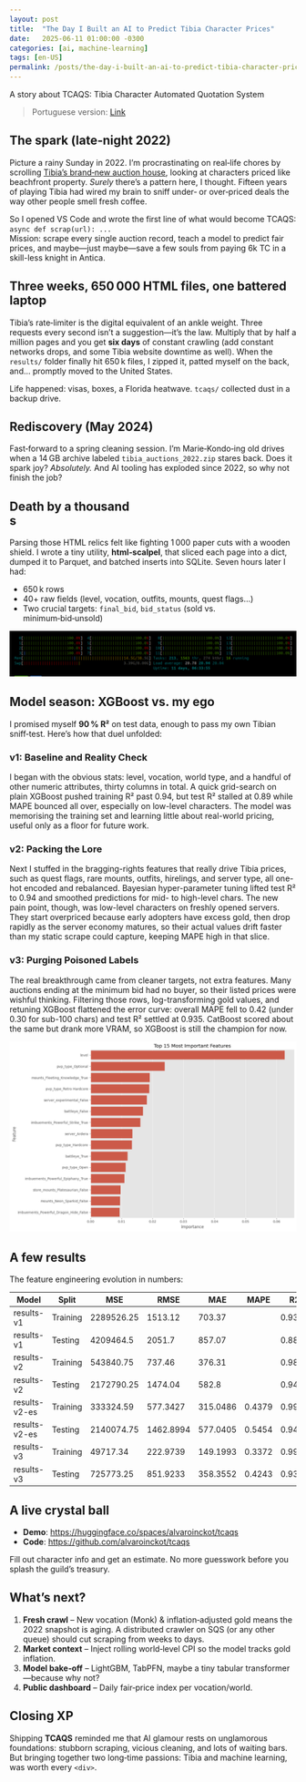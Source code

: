 ```yaml
---
layout: post
title:  "The Day I Built an AI to Predict Tibia Character Prices"
date:   2025-06-11 01:00:00 -0300
categories: [ai, machine-learning]
tags: [en-US]
permalink: /posts/the-day-i-built-an-ai-to-predict-tibia-character-prices
---
```


A story about TCAQS: Tibia Character Automated Quotation System

> Portuguese version: [Link](https://www.alvaroinckot.com/posts/o-dia-em-que-construi-uma-ia-para-prever-precos-de-personagens-de-tibia)

## The spark (late‑night 2022)

Picture a rainy Sunday in 2022. I’m procrastinating on real‑life chores by scrolling [Tibia’s brand‑new auction house](https://www.tibia.com/news/?subtopic=latestnews), looking at characters priced like beachfront property. _Surely_ there’s a pattern here, I thought. Fifteen years of playing Tibia had wired my brain to sniff under‑ or over‑priced deals the way other people smell fresh coffee.

So I opened VS Code and wrote the first line of what would become TCAQS: `async def scrap(url): ...`  
Mission: scrape every single auction record, teach a model to predict fair prices, and maybe—just maybe—save a few souls from paying 6k TC in a skill-less knight in Antica.


## Three weeks, 650 000 HTML files, one battered laptop

Tibia’s rate‑limiter is the digital equivalent of an ankle weight. Three requests every second isn’t a suggestion—it’s the law. Multiply that by half a million pages and you get **six days** of constant crawling (add constant networks drops, and some Tibia website downtime as well). When the `results/` folder finally hit 650 k files, I zipped it, patted myself on the back, and… promptly moved to the United States.

Life happened: visas, boxes, a Florida heatwave. `tcaqs/` collected dust in a backup drive.

## Rediscovery (May 2024)

Fast‑forward to a spring cleaning session. I’m Marie‑Kondo‑ing old drives when a 14 GB archive labeled `tibia_auctions_2022.zip` stares back. Does it spark joy? _Absolutely._ And AI tooling has exploded since 2022, so why not finish the job?

## Death by a thousand <div>s

Parsing those HTML relics felt like fighting 1 000 paper cuts with a wooden shield. I wrote a tiny utility, **html‑scalpel**, that sliced each page into a dict, dumped it to Parquet, and batched inserts into SQLite. Seven hours later I had:

- 650 k rows
- 40+ raw fields (level, vocation, outfits, mounts, quest flags…)
- Two crucial targets: `final_bid`, `bid_status` (sold vs. minimum‑bid‑unsold)

![cpu goes brrrr](https://github.com/alvaroinckot/tcaqs/blob/main/assets/cpu-usage-result.png?raw=true)


## Model season: XGBoost vs. my ego

I promised myself **90 % R²** on test data, enough to pass my own Tibian sniff‑test. Here’s how that duel unfolded:

### v1: Baseline and Reality Check

I began with the obvious stats: level, vocation, world type, and a handful of other numeric attributes, thirty columns in total. A quick grid-search on plain XGBoost pushed training R² past 0.94, but test R² stalled at 0.89 while MAPE bounced all over, especially on low-level characters. The model was memorising the training set and learning little about real-world pricing, useful only as a floor for future work.

### v2: Packing the Lore

Next I stuffed in the bragging-rights features that really drive Tibia prices, such as quest flags, rare mounts, outfits, hirelings, and server type, all one-hot encoded and rebalanced. Bayesian hyper-parameter tuning lifted test R² to 0.94 and smoothed predictions for mid- to high-level chars. The new pain point, though, was low-level characters on freshly opened servers. They start overpriced because early adopters have excess gold, then drop rapidly as the server economy matures, so their actual values drift faster than my static scrape could capture, keeping MAPE high in that slice.

### v3: Purging Poisoned Labels

The real breakthrough came from cleaner targets, not extra features. Many auctions ending at the minimum bid had no buyer, so their listed prices were wishful thinking. Filtering those rows, log-transforming gold values, and retuning XGBoost flattened the error curve: overall MAPE fell to 0.42 (under 0.30 for sub-100 chars) and test R² settled at 0.935. CatBoost scored about the same but drank more VRAM, so XGBoost is still the champion for now.

![Top Features](https://github.com/alvaroinckot/tcaqs/blob/main/assets/top-features.png?raw=true)

## A few results

The feature engineering evolution in numbers:

| Model       | Split    | MSE        | RMSE     | MAE      | MAPE   | R2     | Explained_Variance|
|-------------|----------|------------|----------|----------|--------|--------|-------------------|
| results-v1  | Training | 2289526.25 | 1513.12  | 703.37   |        | 0.9393 |                   |
| results-v1  | Testing  | 4209464.5  | 2051.7   | 857.07   |        | 0.8874 |                   |
| results-v2  | Training | 543840.75  | 737.46   | 376.31   |        | 0.9856 |                   |
| results-v2  | Testing  | 2172790.25 | 1474.04  | 582.8    |        | 0.9419 |                   |
| results-v2-es | Training | 333324.59 | 577.3427 | 315.0486 | 0.4379 | 0.9912 | 0.9912           |
| results-v2-es | Testing  | 2140074.75 | 1462.8994 | 577.0405 | 0.5454 | 0.9427 | 0.9427         |
| results-v3  | Training | 49717.34   | 222.9739 | 149.1993 | 0.3372 | 0.9954 | 0.9954            |
| results-v3  | Testing  | 725773.25  | 851.9233 | 358.3552 | 0.4243 | 0.9349 | 0.9349            |

## A live crystal ball

- **Demo**: <https://huggingface.co/spaces/alvaroinckot/tcaqs>  
- **Code**: <https://github.com/alvaroinckot/tcaqs>

Fill out character info and get an estimate. No more guesswork before you splash the guild’s treasury.

## What’s next?

1. **Fresh crawl** – New vocation (Monk) & inflation‑adjusted gold means the 2022 snapshot is aging. A distributed crawler on SQS (or any other queue) should cut scraping from weeks to days.
2. **Market context** – Inject rolling world‑level CPI so the model tracks gold inflation.
3. **Model bake‑off** – LightGBM, TabPFN, maybe a tiny tabular transformer—because why not?
4. **Public dashboard** – Daily fair‑price index per vocation/world.

## Closing XP

Shipping **TCAQS** reminded me that AI glamour rests on unglamorous foundations: stubborn scraping, vicious cleaning, and lots of waiting bars. But bringing together two long‑time passions: Tibia and machine learning, was worth every `<div>`.
